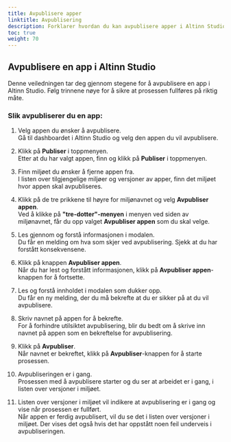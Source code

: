 ```yaml
---
title: Avpublisere apper
linktitle: Avpublisering
description: Forklarer hvordan du kan avpublisere apper i Altinn Studio.
toc: true
weight: 70
---
```


## Avpublisere en app i Altinn Studio

Denne veiledningen tar deg gjennom stegene for  å avpublisere en app i Altinn Studio. Følg trinnene nøye for å sikre at prosessen fullføres på riktig måte.

### Slik avpubliserer du en app:

1. Velg appen du ønsker å avpublisere.  
   Gå til dashboardet i Altinn Studio og velg den appen du vil avpublisere.

2. Klikk på **Publiser** i toppmenyen.  
   Etter at du har valgt appen, finn og klikk på **Publiser** i toppmenyen.

3. Finn miljøet du ønsker å fjerne appen fra.  
   I listen over tilgjengelige miljøer og versjoner av apper, finn det miljøet hvor appen skal avpubliseres.

4. Klikk på de tre prikkene til høyre for miljønavnet og velg **Avpubliser appen**.  
   Ved å klikke på **"tre-dotter"-menyen** i menyen ved siden av miljønavnet, får du opp valget **Avpubliser appen** som du skal velge.

5. Les gjennom og forstå informasjonen i modalen.  
   Du får en melding om hva som skjer ved avpublisering. Sjekk at du har forstått konsekvensene.

6. Klikk på knappen **Avpubliser appen**.  
   Når du har lest og forstått informasjonen, klikk på **Avpubliser appen**-knappen for å fortsette.

7. Les og forstå innholdet i modalen som dukker opp.  
   Du får en ny melding, der du må bekrefte at du er sikker på at du vil avpublisere. 

8. Skriv navnet på appen for å bekrefte.  
   For å forhindre utilsiktet avpublisering, blir du bedt om å skrive inn navnet på appen som en bekreftelse for avpublisering.

9. Klikk på **Avpubliser**.  
   Når navnet er bekreftet, klikk på **Avpubliser**-knappen for å starte prosessen.

10. Avpubliseringen er i gang.  
    Prosessen med å avpublisere starter og du ser at arbeidet er i gang, i listen over versjoner i miljøet.

11. Listen over versjoner i miljøet vil indikere at avpublisering er i gang og vise når prosessen er fullført.  
    Når appen er ferdig avpublisert, vil du se det i listen over versjoner i miljøet. Der vises det også hvis det har oppstått noen feil underveis i avpubliseringen. 
